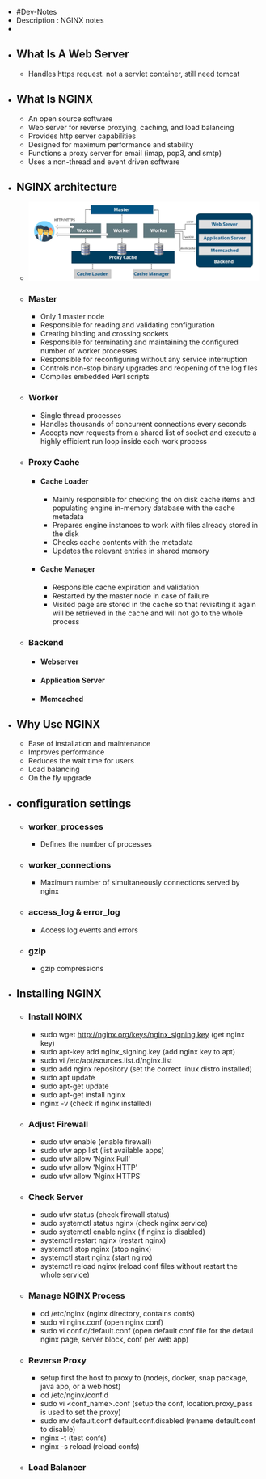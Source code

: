 - #Dev-Notes
- Description : NGINX notes
-
- ## What Is A Web Server
	- Handles https request. not a servlet container, still need tomcat
- ## What Is NGINX
	- An open source software
	- Web server for reverse proxying, caching, and load balancing
	- Provides http server capabilities
	- Designed for maximum performance and stability
	- Functions a proxy server for email (imap, pop3, and smtp)
	- Uses a non-thread and event driven software
- ## NGINX architecture
	- ![nxginx arch.png](../assets/nxginx_arch_1642342899902_0.png)
	- ### Master
		- Only 1 master node
		- Responsible for reading and validating configuration
		- Creating binding and crossing sockets
		- Responsible for terminating and maintaining the configured number of worker processes
		- Responsible for reconfiguring without any service interruption
		- Controls non-stop binary upgrades and reopening of the log files
		- Compiles embedded Perl scripts
	- ### Worker
		- Single thread processes
		- Handles thousands of concurrent connections every seconds
		- Accepts new requests from a shared list of socket and execute a highly efficient run loop inside each work process
	- ### Proxy Cache
		- #### Cache Loader
			- Mainly responsible for checking the on disk cache items and populating engine in-memory database with the cache metadata
			- Prepares engine instances to work  with files already stored in the disk
			- Checks cache contents with the metadata
			- Updates the relevant entries in shared memory
		- #### Cache Manager
			- Responsible cache expiration and validation
			- Restarted by the master node in case of failure
			- Visited page are stored in the cache so that revisiting it again will be retrieved in the cache and will not go to the whole process
	- ### Backend
		- #### Webserver
		- #### Application Server
		- #### Memcached
- ## Why Use NGINX
	- Ease of installation and maintenance
	- Improves performance
	- Reduces the wait time for users
	- Load balancing
	- On the fly upgrade
- ## configuration settings
	- ### worker_processes
		- Defines the number of processes
	- ### worker_connections
		- Maximum number of simultaneously connections served by nginx
	- ### access_log & error_log
		- Access log events and errors
	- ### gzip
		- gzip compressions
- ## Installing NGINX
	- ### Install NGINX
		- sudo wget http://nginx.org/keys/nginx_signing.key (get nginx key)
		- sudo apt-key add nginx_signing.key (add nginx key to apt)
		- sudo vi /etc/apt/sources.list.d/nginx.list
		- sudo add nginx repository (set the correct linux distro installed)
		- sudo apt update
		- sudo apt-get update
		- sudo apt-get install nginx
		- nginx -v (check if nginx installed)
	- ### Adjust Firewall
		- sudo ufw enable (enable firewall)
		- sudo ufw app list (list available apps)
		- sudo ufw allow 'Nginx Full'
		- sudo ufw allow 'Nginx HTTP'
		- sudo ufw allow 'Nginx HTTPS'
	- ### Check Server
		- sudo ufw status (check firewall status)
		- sudo systemctl status nginx (check nginx service)
		- sudo systemctl enable nginx (if nginx is disabled)
		- systemctl restart nginx (restart nginx)
		- systemctl stop nginx (stop nginx)
		- systemctl start nginx (start nginx)
		- systemctl reload nginx (reload conf files without restart the whole service)
	- ### Manage NGINX Process
		- cd /etc/nginx (nginx directory, contains confs)
		- sudo vi nginx.conf (open nginx conf)
		- sudo vi conf.d/default.conf (open default conf file for the defaul nginx page, server block, conf per web app)
	- ### Reverse Proxy
		- setup first the host to proxy to (nodejs, docker, snap package, java app, or a web host)
		- cd /etc/nginx/conf.d
		- sudo vi <conf_name>.conf (setup the conf, location.proxy_pass is used to set the proxy)
		- sudo mv default.conf default.conf.disabled (rename default.conf to disable)
		- nginx -t (test confs)
		- nginx -s reload (reload confs)
	- ### Load Balancer